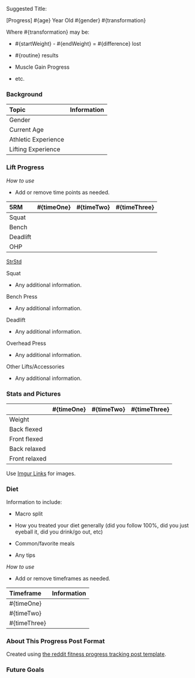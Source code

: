 Suggested Title:

[Progress] #{age} Year Old #{gender} #{transformation}

Where #{transformation} may be:

 - \#{startWeight} - #{endWeight} = #{difference} lost

 - \#{routine} results

 - Muscle Gain Progress

 - etc.

### Background

|Topic              |Information|
|:------------------|:----------|
|Gender             |           |
|Current Age        |           |
|Athletic Experience|           |
|Lifting Experience |           |

### Lift Progress

*How to use*

- Add or remove time points as needed.

|5RM      |#{timeOne}|#{timeTwo}|#{timeThree}|
|:--------|:--------:|:--------:|:----------:|
|Squat    |          |          |            |
|Bench    |          |          |            |
|Deadlift |          |          |            |
|OHP      |          |          |            |

[StrStd]()

Squat

 * Any additional information.

Bench Press

 * Any additional information.

Deadlift

 * Any additional information.

Overhead Press

 * Any additional information.

Other Lifts/Accessories

 * Any additional information.

### Stats and Pictures

|              |#{timeOne}|#{timeTwo}|#{timeThree}|
|:-------------|---------:|---------:|-----------:|
|Weight        |          |          |            |
|Back flexed   |          |          |            |
|Front flexed  |          |          |            |
|Back relaxed  |          |          |            |
|Front relaxed |          |          |            |

Use [Imgur Links](http://imgur.com/%) for images.

### Diet

Information to include:

 * Macro split

 * How you treated your diet generally (did you follow 100%, did you just eyeball it, did you drink/go out, etc)

 * Common/favorite meals

 * Any tips

*How to use*

 - Add or remove timeframes as needed.

|Timeframe   |Information|
|:-----------|:----------|
|#{timeOne}  |           |
|#{timeTwo}  |           |
|#{timeThree}|           |


### About This Progress Post Format

Created using [the reddit fitness progress tracking post template]().

### Future Goals


